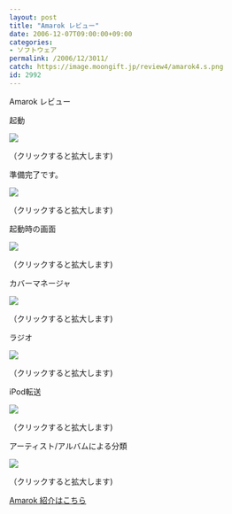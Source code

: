 ```yaml
---
layout: post
title: "Amarok レビュー"
date: 2006-12-07T09:00:00+09:00
categories:
- ソフトウェア
permalink: /2006/12/3011/
catch: https://image.moongift.jp/review4/amarok4.s.png
id: 2992
---
```

Amarok レビュー  
<!--more-->

起動

  

[![](https://image.moongift.jp/review4/amarok1.s.png)](https://image.moongift.jp/review4/amarok1.png)  
  
（クリックすると拡大します)

  

準備完了です。

  

[![](https://image.moongift.jp/review4/amarok2.s.png)](https://image.moongift.jp/review4/amarok2.png)  
  
（クリックすると拡大します)

  

起動時の画面

  

[![](https://image.moongift.jp/review4/amarok3.s.png)](https://image.moongift.jp/review4/amarok3.png)  
  
（クリックすると拡大します)

  

カバーマネージャ

  

[![](https://image.moongift.jp/review4/amarok4.s.png)](https://image.moongift.jp/review4/amarok4.png)  
  
（クリックすると拡大します)

  

ラジオ

  

[![](https://image.moongift.jp/review4/amarok5.s.png)](https://image.moongift.jp/review4/amarok5.png)  
  
（クリックすると拡大します)

  

iPod転送

  

[![](https://image.moongift.jp/review4/amarok6.s.png)](https://image.moongift.jp/review4/amarok6.png)  
  
（クリックすると拡大します)

  

アーティスト/アルバムによる分類

  

[![](https://image.moongift.jp/review4/amarok7.s.png)](https://image.moongift.jp/review4/amarok7.png)  
  
（クリックすると拡大します)

  

[Amarok 紹介はこちら](http://oss.moongift.jp/intro/i-3007.html)

